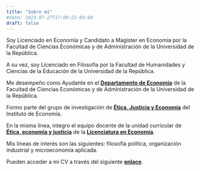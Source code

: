 ```yaml
---
title: "Sobre mí"
#date: 2023-07-27T17:09:22-03:00
draft: false
---
```


Soy Licenciado en Economía y Candidato a Magíster en Economía por la Facultad de Ciencias Económicas y de Administración de la Universidad de la República.

A su vez, soy Licenciado en Filosofía por la Facultad de Humanidades y Ciencias de la Educación de la Universidad de la República.

Me desempeño como Ayudante en el [**Departamento de Economía**](https://fcea.udelar.edu.uy/departamentos-academicos/dpto-de-economia.html) de la Facultad de Ciencias Económicas y de Administración de la Universidad de la República. 

Formo parte del grupo de investigación de [**Ética, Justicia y Economía**](https://iecon.fcea.udelar.edu.uy/es/grupos-de-investigacion/etica-justicia-y-economia.html) del Instituto de Economía. 

En la misma línea, integro el equipo docente de la unidad curricular de [**Ética, economía y justicia**](https://www.fcea.udelar.edu.uy/images/micrositios/bedelia/fichas_UC/2023/PAR/S41_2023_02_%C3%89tica_Econom%C3%ADa_y_Justicia.pdf) de la [**Licenciatura en Economía**](https://fcea.udelar.edu.uy/ensenanza-dpto-economia/licenciatura-en-economia.html).

Mis líneas de interés son las siguientes: filosofía política, organización industrial y microeconomía aplicada.

Pueden acceder a mi CV a través del siguiente [**enlace**](https://www.dropbox.com/scl/fi/xdmg9su7i3vpm60sb0iry/CV-Juan-Ignacio-Urruty.pdf?rlkey=xl9d8t7ht5naoj05wwtt05up9&dl=0).

